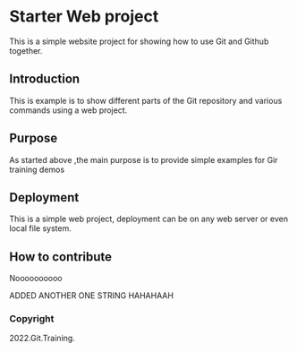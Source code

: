 # Starter Web project

This is a simple website project for showing how to use Git and Github together.

## Introduction

This is example is to show different parts of the Git repository and various commands using a web project.

## Purpose

As started above ,the main purpose is to provide simple examples for Gir training demos

## Deployment

This is a simple web project, deployment can be on any web server or even local file system.

## How to contribute

Noooooooooo

ADDED ANOTHER ONE STRING HAHAHAAH

### Copyright

2022.Git.Training.
